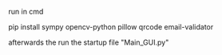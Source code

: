 run in cmd

pip install sympy opencv-python pillow qrcode email-validator


afterwards the run the startup file "Main_GUI.py"